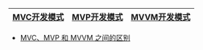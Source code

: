 

[MVC开发模式](https://github.com/stevenli91748/Software-Architecture-Design/blob/master/%E8%BD%AF%E4%BB%B6%E6%9E%B6%E6%9E%84%E8%AE%BE%E8%AE%A1%E6%A8%A1%E5%BC%8F/MVC%E5%BC%80%E5%8F%91%E6%A8%A1%E5%BC%8F.md)|[MVP开发模式](https://github.com/stevenli91748/Software-Architecture-Design/blob/master/%E8%BD%AF%E4%BB%B6%E6%9E%B6%E6%9E%84%E8%AE%BE%E8%AE%A1%E6%A8%A1%E5%BC%8F/MVP%E5%BC%80%E5%8F%91%E6%A8%A1%E5%BC%8F.md)|[MVVM开发模式](https://github.com/stevenli91748/Software-Architecture-Design/blob/master/%E8%BD%AF%E4%BB%B6%E6%9E%B6%E6%9E%84%E8%AE%BE%E8%AE%A1%E6%A8%A1%E5%BC%8F/MVVM%E6%A8%A1%E5%BC%8F.md)|
---|---|---|





* [MVC、MVP 和 MVVM 之间的区别](https://henleylee.github.io/posts/2019/de9d67a4.html)
